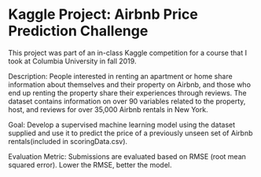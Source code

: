 # Kaggle Project: Airbnb Price Prediction Challenge
This project was part of an in-class Kaggle competition for a course that I took at Columbia University in fall 2019.

Description:
People interested in renting an apartment or home share information about themselves and their property on Airbnb, and those who end up renting the property share their experiences through reviews. The dataset contains information on over 90 variables related to the property, host, and reviews for over 35,000 Airbnb rentals in New York.

Goal:
Develop a supervised machine learning model using the dataset supplied and use it to predict the price of a previously unseen set of Airbnb rentals(included in scoringData.csv).

Evaluation Metric:
Submissions are evaluated based on RMSE (root mean squared error). Lower the RMSE, better the model.

